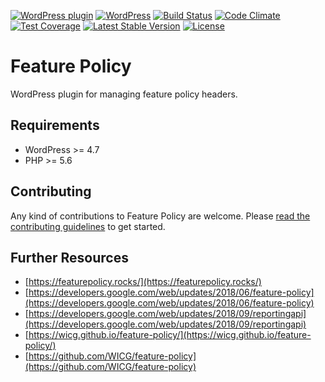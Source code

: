 [![WordPress plugin](https://img.shields.io/wordpress/plugin/v/feature-policy.svg?maxAge=2592000)](https://wordpress.org/plugins/feature-policy/)
[![WordPress](https://img.shields.io/wordpress/v/feature-policy.svg?maxAge=2592000)](https://wordpress.org/plugins/feature-policy/)
[![Build Status](https://api.travis-ci.org/westonruter/wp-feature-policy.png?branch=master)](https://travis-ci.org/westonruter/wp-feature-policy)
[![Code Climate](https://codeclimate.com/github/westonruter/wp-feature-policy/badges/gpa.svg)](https://codeclimate.com/github/westonruter/wp-feature-policy)
[![Test Coverage](https://codeclimate.com/github/westonruter/wp-feature-policy/badges/coverage.svg)](https://codeclimate.com/github/westonruter/wp-feature-policy/coverage)
[![Latest Stable Version](https://poser.pugx.org/westonruter/wp-feature-policy/version)](https://packagist.org/packages/westonruter/wp-feature-policy)
[![License](https://poser.pugx.org/westonruter/wp-feature-policy/license)](https://packagist.org/packages/westonruter/wp-feature-policy)

# Feature Policy

WordPress plugin for managing feature policy headers.

## Requirements

* WordPress >= 4.7
* PHP >= 5.6

## Contributing

Any kind of contributions to Feature Policy are welcome. Please [read the contributing guidelines](https://github.com/westonruter/wp-feature-policy/blob/master/CONTRIBUTING.md) to get started.

## Further Resources

* [https://featurepolicy.rocks/](https://featurepolicy.rocks/)
* [https://developers.google.com/web/updates/2018/06/feature-policy](https://developers.google.com/web/updates/2018/06/feature-policy)
* [https://developers.google.com/web/updates/2018/09/reportingapi](https://developers.google.com/web/updates/2018/09/reportingapi)
* [https://wicg.github.io/feature-policy/](https://wicg.github.io/feature-policy/)
* [https://github.com/WICG/feature-policy](https://github.com/WICG/feature-policy)
